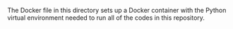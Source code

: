 The Docker file in this directory sets up a Docker container with the Python
virtual environment needed to run all of the codes in this repository.
